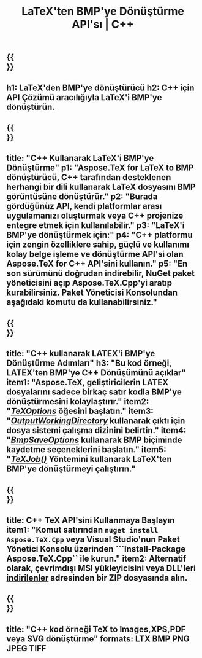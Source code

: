 ﻿---
translation: true
template: /_templates/_conversion-child-cpp.md
title: LaTeX'ten BMP'ye Dönüştürme API'sı | C++
description: LaTeX'ten BMP'ye dönüştürme işlevi. Bu şirket içi C++ kitaplığını projenize entegre edin veya LaTeX'i BMP'ye dönüştürmek için platformlar arası uygulamaları kullanın.
keywords: lateksten bmp api cpp'ye, latex2bmp c++'ı entegre eder
url: /cpp/conversion/latex-to-bmp/
family: tex
platformtag: cpp
feature: conversion
informat: LATEX
outformat: BMP
otherformats: PNG JPEG TIFF PDF SVG XPS
---

{{<section banner>}}
---
h1: LaTeX'den BMP'ye dönüştürücü
h2: C++ için API Çözümü aracılığıyla LaTeX'i BMP'ye dönüştürün.
---

{{<section overview>}}
---
title: "C++ Kullanarak LaTeX'i BMP'ye Dönüştürme"
p1: "Aspose.TeX for LaTeX to BMP dönüştürücü, C++ tarafından desteklenen herhangi bir dili kullanarak LaTeX dosyasını BMP görüntüsüne dönüştürür."
p2: "Burada gördüğünüz API, kendi platformlar arası uygulamanızı oluşturmak veya C++ projenize entegre etmek için kullanılabilir."
p3: "LaTeX'i BMP'ye dönüştürmek için:"
p4: "C++ platformu için zengin özelliklere sahip, güçlü ve kullanımı kolay belge işleme ve dönüştürme API'si olan Aspose.TeX for C++ API'sini kullanın."
p5: "En son sürümünü doğrudan indirebilir, NuGet paket yöneticisini açıp Aspose.TeX.Cpp'yi aratıp kurabilirsiniz. Paket Yöneticisi Konsolundan aşağıdaki komutu da kullanabilirsiniz."
---

{{<section feature1>}}
---
title: "C++ kullanarak LATEX'i BMP'ye Dönüştürme Adımları"
h3: "Bu kod örneği, LATEX'ten BMP'ye C++ Dönüşümünü açıklar"
item1: "Aspose.TeX, geliştiricilerin LATEX dosyalarını sadece birkaç satır kodla BMP'ye dönüştürmesini kolaylaştırır."
item2: "[*TeXOptions*](https://reference.aspose.com/tex/cpp/class/aspose.te_x.te_x_options) öğesini başlatın."
item3: "[*OutputWorkingDirectory*](https://reference.aspose.com/tex/cpp/class/aspose.te_x.te_x_options#aa4f4ea6dab7db5ba1b40800495f16f63) kullanarak çıktı için dosya sistemi çalışma dizinini belirtin."
item4: "[*BmpSaveOptions*](https://reference.aspose.com/tex/cpp/class/aspose.te_x.presentation.image.bmp_save_options) kullanarak BMP biçiminde kaydetme seçeneklerini başlatın."
item5: "[*TeXJob()*](https://reference.aspose.com/tex/cpp/class/aspose.te_x.te_x_job) Yöntemini kullanarak LaTeX'ten BMP'ye dönüştürmeyi çalıştırın."
---

{{<section feature2>}}
---
title: C++ TeX API'sini Kullanmaya Başlayın
item1: "Komut satırından ```nuget install Aspose.TeX.Cpp``` veya Visual Studio'nun Paket Yönetici Konsolu üzerinden ```Install-Package Aspose.TeX.Cpp`` ile kurun."
item2: Alternatif olarak, çevrimdışı MSI yükleyicisini veya DLL'leri [indirilenler](https://releases.aspose.com/tex/cpp) adresinden bir ZIP dosyasında alın.
---

{{<section widget>}}
---
title: "C++ kod örneği TeX to Images,XPS,PDF veya SVG dönüştürme"
formats: LTX BMP PNG JPEG TIFF
---


